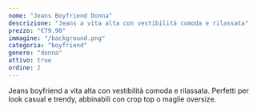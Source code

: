 ```yaml
---
nome: "Jeans Boyfriend Donna"
descrizione: "Jeans a vita alta con vestibilità comoda e rilassata"
prezzo: "€79.90"
immagine: "/background.png"
categoria: "boyfriend"
genere: "donna"
attivo: true
ordine: 2
---
```


Jeans boyfriend a vita alta con vestibilità comoda e rilassata. Perfetti per look casual e trendy, abbinabili con crop top o maglie oversize.
